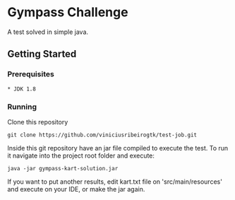 # Gympass Challenge
A test solved in simple java.

## Getting Started


### Prerequisites

```
* JDK 1.8 
```

### Running

Clone this repository

```
git clone https://github.com/viniciusribeirogtk/test-job.git
```
Inside this git repository have an jar file compiled to execute the test.
To run it navigate into the project root folder and execute:

```
java -jar gympass-kart-solution.jar
```

If you want to put another results, edit kart.txt file on 'src/main/resources' and execute on your IDE, or make the jar again.
